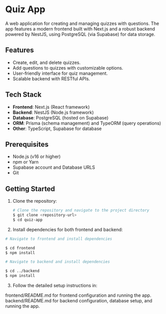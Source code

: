# Quiz App

A web application for creating and managing quizzes with questions. The app features a modern frontend built with Next.js and a robust backend powered by NestJS, using PostgreSQL (via Supabase) for data storage.

## Features

- Create, edit, and delete quizzes.
- Add questions to quizzes with customizable options.
- User-friendly interface for quiz management.
- Scalable backend with RESTful APIs.

## Tech Stack

- **Frontend**: Next.js (React framework)
- **Backend**: NestJS (Node.js framework)
- **Database**: PostgreSQL (hosted on Supabase)
- **ORM**: Prisma (schema management) and TypeORM (query operations)
- **Other**: TypeScript, Supabase for database

## Prerequisites

- Node.js (v16 or higher)
- npm or Yarn
- Supabase account and Database URLS
- Git

## Getting Started

1. Clone the repository:
   ```bash
   # Clone the repository and navigate to the project directory
   $ git clone <repository-url>
   $ cd quiz-app
   ```
2. Install dependencies for both frontend and backend:

```bash
# Navigate to frontend and install dependencies

$ cd frontend
$ npm install
```

```bash
# Navigate to backend and install dependencies

$ cd ../backend
$ npm install
```

3. Follow the detailed setup instructions in:

frontend/README.md for frontend configuration and running the app.
backend/README.md for backend configuration, database setup, and running the app.
